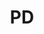 ---
title: "PD"
link: "https://github.com/pingcap/pd"
weight: 2
description: "TiDB 集群的分布式调度组件，这是日常工作的主要项目。"
---